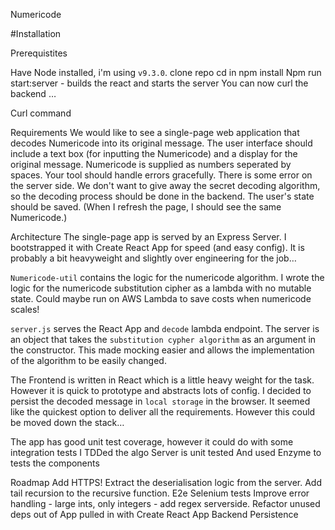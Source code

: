 Numericode

#Installation

Prerequistites

Have Node installed, i'm using `v9.3.0`.
clone repo
cd in
npm install
Npm run start:server  - builds the react and starts the server
You can now curl the backend …

Curl command


Requirements
We would like to see a single-page web application that decodes Numericode into its original message.
The user interface should include a text box (for inputting the Numericode) and a display for the original message.
Numericode is supplied as numbers seperated by spaces. Your tool should handle errors gracefully. 
There is some error on the server side.
We don't want to give away the secret decoding algorithm, so the decoding process should be done in the backend.
The user's state should be saved. (When I refresh the page, I should see the same Numericode.)





Architecture
The single-page app is served by an Express Server. I bootstrapped it with Create React App for speed (and easy config). It is probably a bit heavyweight and slightly over engineering for the job…

`Numericode-util` contains the logic for the numericode algorithm.
 I wrote the logic for the numericode substitution cipher as a lambda with no mutable state. Could maybe run on AWS Lambda to save costs when numericode scales!

`server.js` serves the React App and `decode` lambda endpoint.
The server is an object that takes the `substitution cypher algorithm` as an argument in the constructor. This made mocking easier and allows the implementation of the algorithm to be easily changed.

The Frontend is written in React which is a little heavy weight for the task. However it is quick to prototype and abstracts lots of config. I decided to persist the decoded message in `local storage` in the browser. It seemed like the quickest option to deliver all the requirements. However this could be moved down the stack…

The app has good unit test coverage, however it could do with some integration tests
I TDDed the algo
Server is unit tested
And used Enzyme to tests the components

Roadmap
Add HTTPS! 
Extract the deserialisation logic from the server.
Add tail recursion to the recursive function.
E2e Selenium tests
Improve error handling - large ints, only integers - add regex serverside.
Refactor unused deps out of App pulled in with Create React App
Backend Persistence













